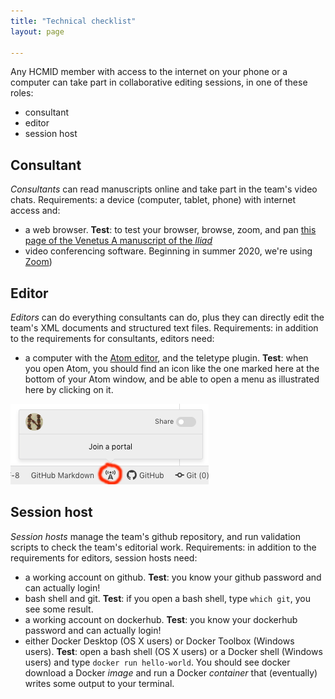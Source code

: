 ```yaml
---
title: "Technical checklist"
layout: page

---
```


Any HCMID member with access to the internet on your phone or a computer can take part in collaborative editing sessions, in one of these roles:

- consultant
- editor
- session host



## Consultant

*Consultants* can read manuscripts online and take part in the team's video chats.  Requirements: a device (computer, tablet, phone) with internet access and:

- a web browser.  **Test**: to test your browser, browse, zoom, and pan [this page of the Venetus A manuscript of the *Iliad*](http://www.homermultitext.org/ict2/)
- video conferencing software.  Beginning in summer 2020, we're using [Zoom](https://zoom.us/download))


## Editor

*Editors* can do everything consultants can do, plus they can directly edit the team's XML documents and structured text files.  Requirements:  in addition to the requirements for consultants, editors need:


- a computer with the [Atom editor](https://atom.io/), and the teletype plugin.  **Test**: when you open Atom, you should find an icon like the one marked here at the bottom of your Atom window, and be able to open a menu as illustrated here by clicking on it.

![](./imgs/teletype-plugin.png)

## Session host

*Session hosts* manage the team's github repository, and run validation scripts to check the team's editorial work.  Requirements: in addition to the requirements for editors, session hosts need:


- a working account on github.  **Test**: you know your github password and can actually login!
- bash shell and git. **Test**:  if you open a bash shell, type `which git`, you see some result.
- a working account on dockerhub.  **Test**: you know your dockerhub password and can actually login!
- either Docker Desktop (OS X users) or Docker Toolbox (Windows users).  **Test**: open a bash shell (OS X users) or a Docker shell (Windows users) and type `docker run hello-world`.  You should see docker download a Docker *image* and run a Docker *container* that (eventually) writes some output to your terminal.
